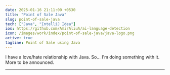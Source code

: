 ```yaml
---
date: 2025-01-16 21:11:00 +0530
title: "Point of Sale Java"
slug: point-of-sale-java
tech: ["Java", "IntelliJ Idea"]
ios: https://github.com/AmirAliuA/ai-language-detection
icon: /images/work/index/point-of-sale-java/java-logo.png
active: true
tagline: Point of Sale using Java
---
```


I have a love/hate relationship with Java. So... I'm doing something with it. More to be announced.

---